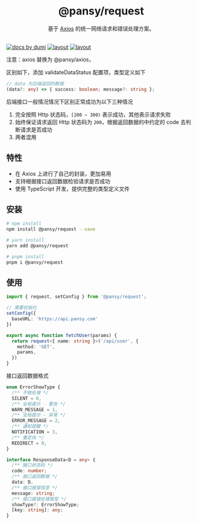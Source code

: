 <h1 align="center">
  @pansy/request
</h1>

<div align="center">
基于 <a href="https://axios-http.com/zh">Axios</a> 的统一网络请求和错误处理方案。
</div>

<br />

[![docs by dumi](https://img.shields.io/badge/docs%20by-dumi-blue)](https://d.umijs.org/)
[![layout](https://img.shields.io/npm/dw/@pansy/request.svg)](https://www.npmjs.com/package/@pansy/request)
[![layout](https://img.shields.io/npm/v/@pansy/request.svg)](https://www.npmjs.com/package/@pansy/request)

注意：axios 替换为 @pansy/axios，

区别如下，添加 validateDataStatus 配置项，类型定义如下

```ts
// data 为后端返回的数据
(data?: any) => { success: boolean; message?: string };
```

后端接口一般情况情况下区别正常成功为以下三种情况

1. 完全按照 Http 状态码，`[200 ~ 300)` 表示成功，其他表示请求失败
2. 始终保证请求返回 Http 状态码为 `200`，根据返回数据的中约定的 code 去判断请求是否成功
3. 两者混用

## 特性

- 在 Axios 上进行了自己的封装，更加易用
- 支持根据接口返回数据检验请求是否成功
- 使用 TypeScript 开发，提供完整的类型定义文件

## 安装

```sh
# npm install
npm install @pansy/request --save

# yarn install
yarn add @pansy/request

# pnpm install
pnpm i @pansy/request
```

## 使用

```ts
import { request, setConfig } from '@pansy/request';

// 需要初始化
setConfig({
  baseURL: 'https://api.pansy.com'
})

export async function fetchUser(params) {
  return request<{ name: string }>('/api/user', {
    method: 'GET',
    params,
  })
}
```

接口返回数据格式

```ts
enum ErrorShowType {
  /** 不做处理 */
  SILENT = 0,
  /** 全局提示 - 警告 */
  WARN_MESSAGE = 1,
  /** 全局提示 - 异常 */
  ERROR_MESSAGE = 2,
  /** 通知提醒 */
  NOTIFICATION = 3,
  /** 重定向 */
  REDIRECT = 9,
}

interface ResponseData<D = any> {
  /** 接口状态码 */
  code: number;
  /** 接口返回数据 */
  data: D,
  /** 接口报错信息 */
  message: string;
  /** 接口报错处理类型 */
  showType?: ErrorShowType;
  [key: string]: any;
}
```
